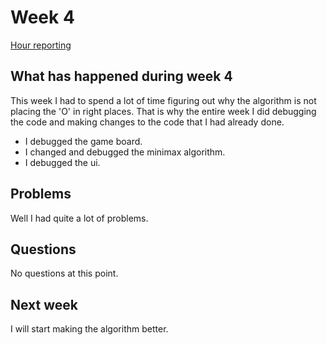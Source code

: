 # Week 4

[Hour reporting](https://github.com/riikkayoki/TicTacToe/blob/master/documentation/hour_reporting.md)

## What has happened during week 4

This week I had to spend a lot of time figuring out why the algorithm is not placing the 'O' in right places. That is why the entire week I did debugging the code and making changes to the code that I had already done.

* I debugged the game board.
* I changed and debugged the minimax algorithm.
* I debugged the ui.

## Problems

Well I had quite a lot of problems.

## Questions

No questions at this point.

## Next week

I will start making the algorithm better.